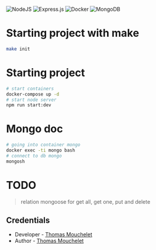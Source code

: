 
![NodeJS](https://img.shields.io/badge/node.js-6DA55F?style=for-the-badge&logo=node.js&logoColor=white)
![Express.js](https://img.shields.io/badge/express.js-%23404d59.svg?style=for-the-badge&logo=express&logoColor=%2361DAFB)
![Docker](https://img.shields.io/badge/docker-%230db7ed.svg?style=for-the-badge&logo=docker&logoColor=white)
![MongoDB](https://img.shields.io/badge/MongoDB-%234ea94b.svg?style=for-the-badge&logo=mongodb&logoColor=white)


# Starting project with make
```bash
make init
```
# Starting project
```bash
# start containers
docker-compose up -d
# start node server
npm run start:dev
```
# Mongo doc

```bash
# going into container mongo
docker exec -ti mongo bash
# connect to db mongo
mongosh
```

# TODO

> relation mongoose for get all, get one, put and delete

## Credentials

- Developer - [Thomas Mouchelet](https://github.com/ThomasMouchelet)
- Author - [Thomas Mouchelet](https://github.com/ThomasMouchelet)